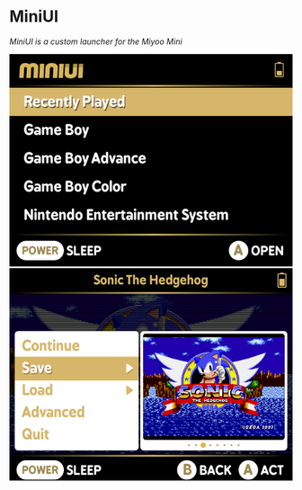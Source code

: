 # MiniUI

_MiniUI is a custom launcher for the Miyoo Mini_

![MiniUI main menu](github/main.png) ![MiniUI in-emulator menu](github/menu.png)

